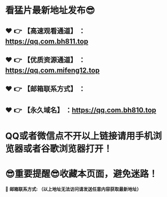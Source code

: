 # 看猛片最新地址发布:sunglasses:
:heart: :point_right: 【高速观看通道】 ：https://qq.com.bh811.top
------
:heart: :point_right: 【优质资源通道】 ：https://qq.com.mifeng12.top
------
:heart: :point_right: 【邮箱联系方式】 ：
------
:heart: :point_right: 【永久域名】 ：https://qq.com.bh810.top    
------
# QQ或者微信点不开以上链接请用手机浏览器或者谷歌浏览器打开！
# :sunglasses:重要提醒:sunglasses:收藏本页面，避免迷路！
:e-mail: __邮箱联系方式: （以上地址无法访问请发送任意内容获取最新地址）__
